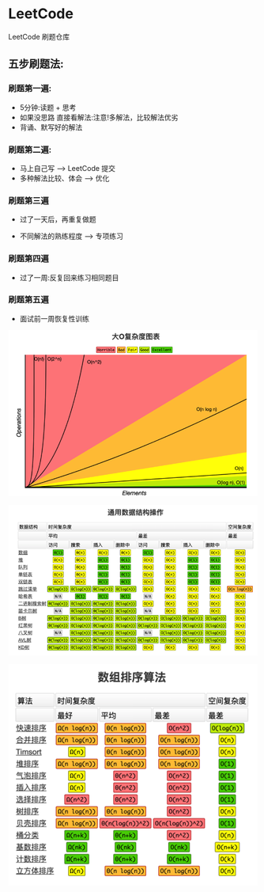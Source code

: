 # LeetCode
LeetCode 刷题仓库

## 五步刷题法:

### 刷题第一遍:

- 5分钟:读题 + 思考
- 如果没思路 直接看解法:注意!多解法，比较解法优劣 
- 背诵、默写好的解法 

### 刷题第二遍:

- 马上自己写 --> LeetCode 提交 
- 多种解法比较、体会 --> 优化 

### 刷题第三遍 

- 过了一天后，再重复做题

- 不同解法的熟练程度 --> 专项练习 

### 刷题第四遍 

- 过了一周:反复回来练习相同题目 

### 刷题第五遍 

- 面试前一周恢复性训练 



![大O复杂度图表](./image/大O复杂度图表.png)

![通用数据结构操作](./image/通用数据结构操作.png)

![数组排序算法](./image/数组排序算法.png)



